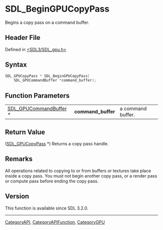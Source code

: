 # SDL_BeginGPUCopyPass

Begins a copy pass on a command buffer.

## Header File

Defined in [<SDL3/SDL_gpu.h>](https://github.com/libsdl-org/SDL/blob/main/include/SDL3/SDL_gpu.h)

## Syntax

```c
SDL_GPUCopyPass * SDL_BeginGPUCopyPass(
    SDL_GPUCommandBuffer *command_buffer);
```

## Function Parameters

|                                                |                    |                   |
| ---------------------------------------------- | ------------------ | ----------------- |
| [SDL_GPUCommandBuffer](SDL_GPUCommandBuffer) * | **command_buffer** | a command buffer. |

## Return Value

([SDL_GPUCopyPass](SDL_GPUCopyPass) *) Returns a copy pass handle.

## Remarks

All operations related to copying to or from buffers or textures take place
inside a copy pass. You must not begin another copy pass, or a render pass
or compute pass before ending the copy pass.

## Version

This function is available since SDL 3.2.0.

----
[CategoryAPI](CategoryAPI), [CategoryAPIFunction](CategoryAPIFunction), [CategoryGPU](CategoryGPU)

